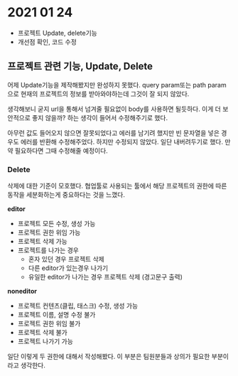 # 2021 01 24
* 프로젝트 Update, delete기능 
* 개선점 확인, 코드 수정

## 프로젝트 관련 기능, Update, Delete
어제 Update기능을 제작해봤지만 완성하지 못했다. query param또는 path param으로 현재의 프로젝트의 정보를 받아와야하는데 그것이 잘 되지 않았다.

생각해보니 굳지 url을 통해서 넘겨줄 필요없이 body를 사용하면 될듯하다. 이게 더 보안적으로 좋지 않을까? 하는 생각이 들어서 수정해주기로 했다. 

아무런 값도 들어오지 않으면 잘못되었다고 에러를 남기려 했지만 빈 문자열을 넣은 경우도 에러를 반환해 수정해주었다. 하지만 수정되지 않았다. 일단 내버려두기로 했다. 만약 필요하다면 그때 수정해줄 예정이다.

### Delete
삭제에 대한 기준이 모호했다. 협업툴로 사용되는 툴에서 해당 프로젝트의 권한에 따른 동작을 세분화하는게 중요하다는 것을 느꼈다. 

**editor**
* 프로젝트 모든 수정, 생성 가능 
* 프로젝트 권한 위임 가능
* 프로젝트 삭제 가능 
* 프로젝트를 나가는 경우 
	* 혼자 있던 경우 프로젝트 삭제
	* 다른 editor가 있는경우 나가기
	* 유일한 editor가 나가는 경우 프로젝트 삭제 (경고문구 출력)

**noneditor**
* 프로젝트 컨텐츠(클립, 태스크) 수정, 생성 가능
* 프로젝트 이름, 설명 수정 불가
* 프로젝트 권한 위임 불가
* 프로젝트 삭제 불가
* 프로젝트 나가기 가능 

일단 이렇게 두 권한에 대해서 작성해봤다. 이 부분은 팀원분들과 상의가 필요한 부분이라고 생각한다.
